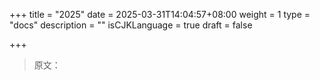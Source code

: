 +++
title = "2025"
date = 2025-03-31T14:04:57+08:00
weight = 1
type = "docs"
description = ""
isCJKLanguage = true
draft = false

+++

> 原文：